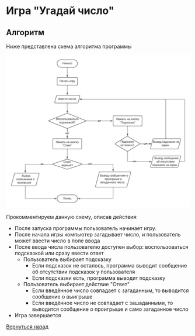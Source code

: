# Игра "Угадай число"

## Алгоритм

Ниже представлена схема алгоритма программы

![Algorithm](ALGORITHM_SCHEME.jpeg)

Прокомментируем данную схему, описав действия:

- После запуска программы пользователь начинает игру.
- После начала игры компьютер загадывает число, и пользователь может ввести число в поле ввода
- После ввода числа пользователю доступен выбор: воспользоваться подсказкой или сразу ввести ответ
  - Пользователь выбирает подсказку
    - Если подсказок не осталось, программа выводит сообщение об отсутствии подсказок у пользователя
    - Если подсказки есть, программа выводит подсказку
  - Пользователь выбирает действие "Ответ"
    - Если введённое число совпадает с загаданным, то выводится сообщение о выигрыше
    - Если введённое число не совпадает с зашаданными, то выводится сообщение о проигрыше и само загаданное число
- Игра завершается

[Вернуться назад](../README.md)
